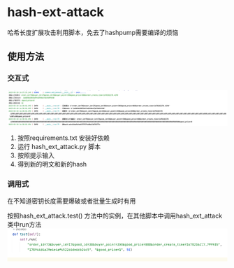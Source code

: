 # hash-ext-attack
哈希长度扩展攻击利用脚本，免去了hashpump需要编译的烦恼


## 使用方法

### 交互式
![img_1.png](img_1.png)

1. 按照requirements.txt 安装好依赖
2. 运行 hash_ext_attack.py  脚本
3. 按照提示输入
4. 得到新的明文和新的hash

### 调用式
在不知道密钥长度需要爆破或者批量生成时有用

按照hash_ext_attack.test() 方法中的实例，在其他脚本中调用hash_ext_attack类中run方法
![img.png](img.png)